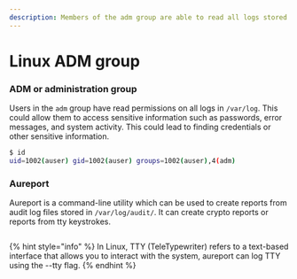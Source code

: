 ```yaml
---
description: Members of the adm group are able to read all logs stored in /var/log.
---
```


# Linux ADM group

### ADM or administration group

Users in the `adm` group have read permissions on all logs in `/var/log`. This could allow them to access sensitive information such as passwords, error messages, and system activity. This could lead to finding credentials or other sensitive information.

```bash
$ id
uid=1002(auser) gid=1002(auser) groups=1002(auser),4(adm)
```

### Aureport

Aureport is a command-line utility which can be used to create reports from audit log files stored in `/var/log/audit/`. It can create crypto reports or reports from tty keystrokes.

<figure><img src="broken-reference" alt=""><figcaption></figcaption></figure>

{% hint style="info" %}
In Linux, TTY (TeleTypewriter) refers to a text-based interface that allows you to interact with the system, aureport can log TTY using the --tty flag.
{% endhint %}
